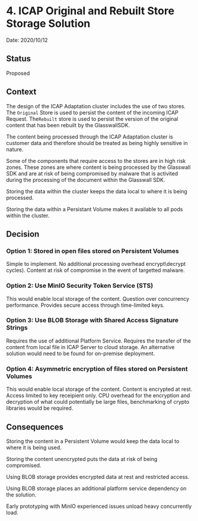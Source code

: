 # 4. ICAP Original and Rebuilt Store Storage Solution

Date: 2020/10/12

## Status
Proposed

## Context

The design of the ICAP Adaptation cluster includes the use of two stores. The `Original` Store is used to persist the content of the incoming ICAP Request. The`Rebuilt` store is used to persist the version of the original content that has been rebuilt by the GlasswallSDK.

The content being processed through the ICAP Adaptation cluster is customer data and therefore should be treated as being highly sensitive in nature.

Some of the components that require access to the stores are in high risk zones. These zones are where content is being processed by the Glasswall SDK and are at risk of being compromised by malware that is activited during the processing of the document within the Glasswall SDK.

Storing the data within the cluster keeps the data local to where it is being processed.

Storing the data within a Persistant Volume makes it available to all pods within the cluster.

## Decision

### Option 1: Stored in open files stored on Persistent Volumes
Simple to implement. No additional processing overhead encrypt\decrypt cycles). Content at risk of compromise in the event of targetted malware.

### Option 2: Use MinIO Security Token Service (STS) 
This would enable local storage of the content.
Question over concurrency performance.
Provides secure access through time-limited keys.

### Option 3: Use BLOB Storage with Shared Access Signature Strings
Requires the use of additional Platform Service.
Requires the transfer of the content from local file in ICAP Server to cloud storage.
An alternative solution would need to be found for on-premise deployment.

### Option 4: Asymmetric encryption of files stored on Persistent Volumes
This would enable local storage of the content.
Content is encrypted at rest.
Access limited to key receipient only.
CPU overhead for the encryption and decryption of what could potentially be large files, benchmarking of crypto libraries would be required.

## Consequences

Storing the content in a Persistent Volume would keep the data local to where it is being used.

Storing the content unencrypted puts the data at risk of being compromised.

Using BLOB storage provides encrypted data at rest and restricted access.

Using BLOB storage places an additional platform service dependency on the solution.

Early prototyping with MinIO experienced issues unload heavy concurrently load.


